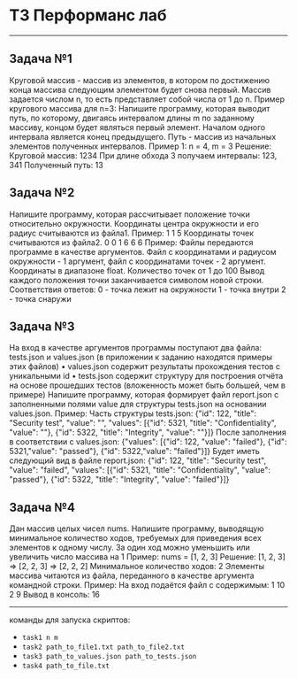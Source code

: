 # ТЗ Перформанс лаб
-----------------------------------------------
## Задача №1
Круговой массив - массив из элементов, в котором по достижению конца массива следующим
элементом будет снова первый. Mассив задается числом n, то есть представляет собой числа от 1
до n.
Пример кругового массива для n=3:
Напишите программу, которая выводит путь, по которому, двигаясь интервалом длины m по
заданному массиву, концом будет являться первый элемент.
Началом одного интервала является конец предыдущего. Путь - массив из начальных элементов
полученных интервалов.
Пример 1:
n = 4, m = 3
Решение:
Круговой массив: 1234 При длине обхода 3 получаем интервалы: 123, 341
Полученный путь: 13

## Задача №2
Напишите программу, которая рассчитывает положение точки относительно окружности.
Координаты центра окружности и его радиус считываются из файла1.
Пример:
1 1
5
Координаты точек считываются из файла2.
0 0
1 6
6 6
Пример:
Файлы передаются программе в качестве аргументов. Файл с координатами и радиусом
окружности - 1 аргумент, файл с координатами точек - 2 аргумент.
Координаты в диапазоне float.
Количество точек от 1 до 100
Вывод каждого положения точки заканчивается символом новой строки.
Соответствия ответов:
0 - точка лежит на окружности
1 - точка внутри
2 - точка снаружи

## Задача №3
На вход в качестве аргументов программы поступают два файла: tests.json и values.json (в
приложении к заданию находятся примеры этих файлов)
•
values.json содержит результаты прохождения тестов с уникальными id
•
tests.json содержит структуру для построения отчёта на основе прошедших тестов
(вложенность может быть большей, чем в примере)
Напишите программу, которая формирует файл report.json с заполненными полями value для
структуры tests.json на основании values.json.
Пример:
Часть структуры tests.json:
{"id": 122, "title": "Security test", "value": "", "values":
[{"id": 5321, "title": "Confidentiality", "value": ""},
{"id": 5322, "title": "Integrity", "value": ""}]}
После заполнения в соответствии с values.json:
{"values": [{"id": 122, "value": "failed"}, {"id": 5321,"value": "passed"}, {"id": 5322,"value": "failed"}]}
Будет иметь следующий вид в файле report.json:
{"id": 122, "title": "Security test", "value": "failed", "values":
[{"id": 5321, "title": "Confidentiality", "value": "passed"},
{"id": 5322, "title": "Integrity", "value": "failed"}]}

## Задача №4
Дан массив целых чисел nums. Напишите программу, выводящую минимальное количество ходов,
требуемых для приведения всех элементов к одному числу. За один ход можно уменьшить или
увеличить число массива на 1
Пример:
nums = [1, 2, 3]
Решение: [1, 2, 3] => [2, 2, 3] => [2, 2, 2]
Минимальное количество ходов: 2
Элементы массива читаются из файла, переданного в качестве аргумента командной строки.
Пример:
На вход подаётся файл с содержимым:
1
10
2
9
Вывод в консоль:
16
______
команды для запуска скриптов:
- `task1 n m`
- `task2 path_to_file1.txt path_to_file2.txt`
- `task3 path_to_values.json path_to_tests.json`
- `task4 path_to_file.txt`
